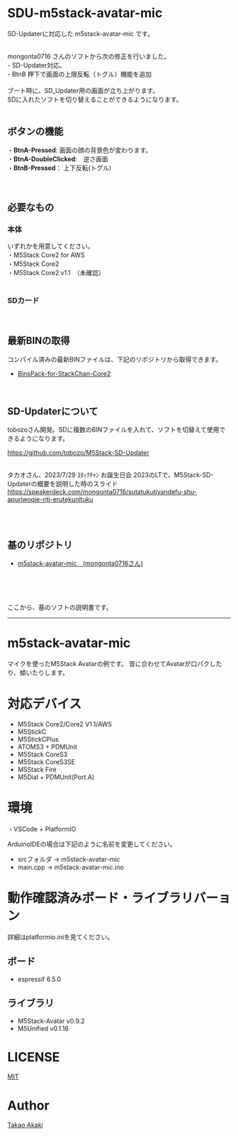 # SDU-m5stack-avatar-mic
SD-Updaterに対応した m5stack-avatar-mic です。<br>

<br>
mongonta0716 さんのソフトから次の修正を行いました。<br>
- SD-Updater対応。<br>
- BtnB 押下で画面の上限反転（トグル）機能を追加<br>

<br>
ブート時に、SD_Updater用の画面が立ち上がります。<br>
SDに入れたソフトを切り替えることができるようになります。<br>
<br>



## ボタンの機能
・<b>BtnA-Pressed</b>: 画面の顔の背景色が変わります。<br>
・<b>BtnA-DoubleClicked</b>:　逆さ画面<br>
・<b>BtnB-Pressed</b>： 上下反転(トグル)<br>
<br>
<br>


## 必要なもの
### 本体<br>
いずれかを用意してください。<br>
・M5Stack Core2 for AWS<br>
・M5Stack Core2 <br>
・M5Stack Core2 v1.1　（未確認）<br>
<br>

### SDカード
<br>


## 最新BINの取得
コンパイル済みの最新BINファイルは、下記のリポジトリから取得できます。
- [BinsPack-for-StackChan-Core2](https://github.com/NoRi-230401/BinsPack-for-StackChan-Core2)<br>
<br>


## SD-Updaterについて
tobozoさん開発。SDに複数のBINファイルを入れて、ソフトを切替えて使用できるようになります。<br>

 https://github.com/tobozo/M5Stack-SD-Updater<br><br>


タカオさん、2023/7/29 ｽﾀｯｸﾁｬﾝ お誕生日会 2023のLTで、M5Stack-SD-Updaterの概要を説明した時のスライド<br>
https://speakerdeck.com/mongonta0716/sutatukutiyandefu-shu-apuriwoqie-riti-erutekunituku

<br><br>


## 基のリポジトリ
- [m5stack-avatar-mic　(mongonta0716さん)](https://github.com/mongonta0716/m5stack-avatar-mic)<br>
<br>
<br><br>

ここから、基のソフトの説明書です。

-----




# m5stack-avatar-mic
マイクを使ったM5Stack Avatarの例です。
音に合わせてAvatarが口パクしたり、傾いたりします。

# 対応デバイス

- M5Stack Core2/Core2 V1.1/AWS
- M5StickC
- M5StickCPlus
- ATOMS3 + PDMUnit
- M5Stack CoreS3
- M5Stack CoreS3SE
- M5Stack Fire
- M5Dial + PDMUnit(Port.A)

# 環境

・VSCode + PlatformIO

ArduinoIDEの場合は下記のように名前を変更してください。
- srcフォルダ -> m5stack-avatar-mic
- main.cpp -> m5stack-avatar-mic.ino

# 動作確認済みボード・ライブラリバーョン

詳細はplatformio.iniを見てください。

## ボード

- espressif 6.5.0

## ライブラリ
- M5Stack-Avatar v0.9.2
- M5Unified v0.1.16

# LICENSE
[MIT](https://github.com/mongonta0716/m5stack-avatar-mic/blob/main/LICENSE)

# Author

[Takao Akaki](https://github.com/mongonta0716)